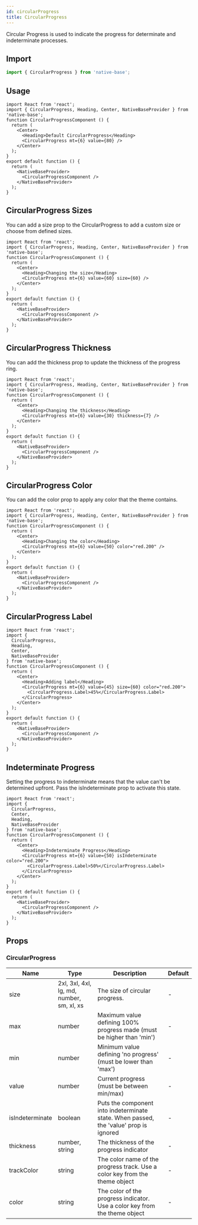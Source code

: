 ```yaml
---
id: circularProgress
title: CircularProgress
---
```


Circular Progress is used to indicate the progress for determinate and indeterminate processes.

## Import

```jsx
import { CircularProgress } from 'native-base';
```

## Usage

```SnackPlayer name=CircularProgress%20Usage
import React from 'react';
import { CircularProgress, Heading, Center, NativeBaseProvider } from 'native-base';
function CircularProgressComponent () {
  return (
    <Center>
      <Heading>Default CircularProgress</Heading>
      <CircularProgress mt={6} value={80} />
    </Center>
  );
}
export default function () {
  return (
    <NativeBaseProvider>
      <CircularProgressComponent />
    </NativeBaseProvider>
  );
}
```

## CircularProgress Sizes

You can add a size prop to the CircularProgress to add a custom size or choose from defined sizes.

```SnackPlayer name=CircularProgress%20Sizes
import React from 'react';
import { CircularProgress, Heading, Center, NativeBaseProvider } from 'native-base';
function CircularProgressComponent () {
  return (
    <Center>
      <Heading>Changing the size</Heading>
      <CircularProgress mt={6} value={60} size={60} />
    </Center>
  );
}
export default function () {
  return (
    <NativeBaseProvider>
      <CircularProgressComponent />
    </NativeBaseProvider>
  );
}
```

## CircularProgress Thickness

You can add the thickness prop to update the thickness of the progress ring.

```SnackPlayer name=CircularProgress%20Thickness
import React from 'react';
import { CircularProgress, Heading, Center, NativeBaseProvider } from 'native-base';
function CircularProgressComponent () {
  return (
    <Center>
      <Heading>Changing the thickness</Heading>
      <CircularProgress mt={6} value={30} thickness={7} />
    </Center>
  );
}
export default function () {
  return (
    <NativeBaseProvider>
      <CircularProgressComponent />
    </NativeBaseProvider>
  );
}
```

## CircularProgress Color

You can add the color prop to apply any color that the theme contains.

```SnackPlayer name=CircularProgress%20Color
import React from 'react';
import { CircularProgress, Heading, Center, NativeBaseProvider } from 'native-base';
function CircularProgressComponent () {
  return (
    <Center>
      <Heading>Changing the color</Heading>
      <CircularProgress mt={6} value={50} color="red.200" />
    </Center>
  );
}
export default function () {
  return (
    <NativeBaseProvider>
      <CircularProgressComponent />
    </NativeBaseProvider>
  );
}
```

## CircularProgress Label

```SnackPlayer name=CircularProgress%20Label
import React from 'react';
import {
  CircularProgress,
  Heading,
  Center,
  NativeBaseProvider
} from 'native-base';
function CircularProgressComponent () {
  return (
    <Center>
      <Heading>Adding label</Heading>
      <CircularProgress mt={6} value={45} size={60} color="red.200">
        <CircularProgress.Label>45%</CircularProgress.Label>
      </CircularProgress>
    </Center>
  );
}
export default function () {
  return (
    <NativeBaseProvider>
      <CircularProgressComponent />
    </NativeBaseProvider>
  );
}
```

## Indeterminate Progress

Setting the progress to indeterminate means that the value can't be determined upfront. Pass the isIndeterminate prop to activate this state.

```SnackPlayer name=CircularProgress%20Indeterminate Progress
import React from 'react';
import {
  CircularProgress,
  Center,
  Heading,
  NativeBaseProvider
} from 'native-base';
function CircularProgressComponent () {
  return (
    <Center>
      <Heading>Indeterminate Progress</Heading>
      <CircularProgress mt={6} value={50} isIndeterminate color="red.200">
        <CircularProgress.Label>50%</CircularProgress.Label>
      </CircularProgress>
    </Center>
  );
}
export default function () {
  return (
    <NativeBaseProvider>
      <CircularProgressComponent />
    </NativeBaseProvider>
  );
}
```

## Props

### CircularProgress

| Name            | Type                                      | Description                                                                           | Default |
| --------------- | ----------------------------------------- | ------------------------------------------------------------------------------------- | ------- |
| size            | 2xl, 3xl, 4xl, lg, md, number, sm, xl, xs | The size of circular progress.                                                        | -       |
| max             | number                                    | Maximum value defining 100% progress made (must be higher than 'min')                 | -       |
| min             | number                                    | Minimum value defining 'no progress' (must be lower than 'max')                       | -       |
| value           | number                                    | Current progress (must be between min/max)                                            | -       |
| isIndeterminate | boolean                                   | Puts the component into indeterminate state. When passed, the 'value' prop is ignored | -       |
| thickness       | number, string                            | The thickness of the progress indicator                                               | -       |
| trackColor      | string                                    | The color name of the progress track. Use a color key from the theme object           | -       |
| color           | string                                    | The color of the progress indicator. Use a color key from the theme object            | -       |
